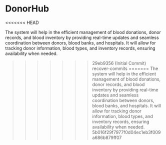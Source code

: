 # DonorHub
<<<<<<< HEAD

The system will help in the efficient management of blood donations, donor records, and blood inventory by providing real-time updates and seamless coordination between donors, blood banks, and hospitals. It will allow for tracking donor information, blood types, and inventory records, ensuring availability when needed.

> > > > > > > 29eb9356 (Initial Commit)
> > > > > > > recover-commits
=======
The system will help in the efficient  management of blood donations, donor records, and blood inventory by providing real-time updates and  seamless coordination between donors, blood banks, and hospitals. It will allow for tracking donor  information, blood types, and inventory records, ensuring availability when needed.
>>>>>>> 5b016f29f7977f0d04ec1eb3f009a686b879ff07
